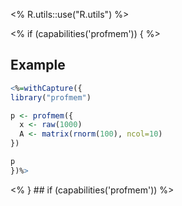 <% R.utils::use("R.utils") %>

<% if (capabilities('profmem')) { %>
## Example
```r
<%=withCapture({
library("profmem")

p <- profmem({
  x <- raw(1000)
  A <- matrix(rnorm(100), ncol=10)
})

p
})%>
```

<% } ## if (capabilities('profmem')) %>

